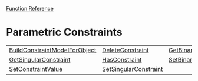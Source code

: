 [Function Reference](../README.md)

# Parametric Constraints
| | | |
|---|---|---|
| [BuildConstraintModelForObject](../Functions/BuildConstraintModelForObject.md) | [DeleteConstraint](../Functions/DeleteConstraint.md) | [GetBinaryConstraint](../Functions/GetBinaryConstraint.md) |
| [GetSingularConstraint](../Functions/GetSingularConstraint.md) | [HasConstraint](../Functions/HasConstraint.md) | [SetBinaryConstraint](../Functions/SetBinaryConstraint.md) |
| [SetConstraintValue](../Functions/SetConstraintValue.md) | [SetSingularConstraint](../Functions/SetSingularConstraint.md) 
